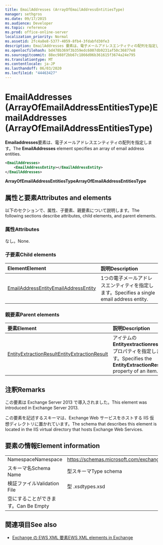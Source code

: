 ```yaml
---
title: EmailAddresses (ArrayOfEmailAddressEntitiesType)
manager: sethgros
ms.date: 09/17/2015
ms.audience: Developer
ms.topic: reference
ms.prod: office-online-server
localization_priority: Normal
ms.assetid: 2fc4a8e8-5377-4059-8fb4-3fdabfd30fe3
description: EmailAddresses 要素は、電子メールアドレスエンティティの配列を指定します。
ms.openlocfilehash: bd478b369f3b359edc6007db9231af50c36877e8
ms.sourcegitcommit: 88ec988f2bb67c1866d06b361615f3674a24e795
ms.translationtype: MT
ms.contentlocale: ja-JP
ms.lasthandoff: 06/03/2020
ms.locfileid: "44463427"
---
```

# <a name="emailaddresses-arrayofemailaddressentitiestype"></a><span data-ttu-id="76337-103">EmailAddresses (ArrayOfEmailAddressEntitiesType)</span><span class="sxs-lookup"><span data-stu-id="76337-103">EmailAddresses (ArrayOfEmailAddressEntitiesType)</span></span>

<span data-ttu-id="76337-104">**Emailaddresses**要素は、電子メールアドレスエンティティの配列を指定します。</span><span class="sxs-lookup"><span data-stu-id="76337-104">The **EmailAddresses** element specifies an array of email address entities.</span></span> 
  
```XML
<EmailAddresses>
    <EmailAddressEntity></EmailAddressEntity>
</EmailAddresses>
```

 <span data-ttu-id="76337-105">**ArrayOfEmailAddressEntitiesType**</span><span class="sxs-lookup"><span data-stu-id="76337-105">**ArrayOfEmailAddressEntitiesType**</span></span>
## <a name="attributes-and-elements"></a><span data-ttu-id="76337-106">属性と要素</span><span class="sxs-lookup"><span data-stu-id="76337-106">Attributes and elements</span></span>

<span data-ttu-id="76337-107">以下のセクションで、属性、子要素、親要素について説明します。</span><span class="sxs-lookup"><span data-stu-id="76337-107">The following sections describe attributes, child elements, and parent elements.</span></span>
  
### <a name="attributes"></a><span data-ttu-id="76337-108">属性</span><span class="sxs-lookup"><span data-stu-id="76337-108">Attributes</span></span>

<span data-ttu-id="76337-109">なし。</span><span class="sxs-lookup"><span data-stu-id="76337-109">None.</span></span>
  
### <a name="child-elements"></a><span data-ttu-id="76337-110">子要素</span><span class="sxs-lookup"><span data-stu-id="76337-110">Child elements</span></span>

|<span data-ttu-id="76337-111">**Element**</span><span class="sxs-lookup"><span data-stu-id="76337-111">**Element**</span></span>|<span data-ttu-id="76337-112">**説明**</span><span class="sxs-lookup"><span data-stu-id="76337-112">**Description**</span></span>|
|:-----|:-----|
|[<span data-ttu-id="76337-113">EmailAddressEntity</span><span class="sxs-lookup"><span data-stu-id="76337-113">EmailAddressEntity</span></span>](emailaddressentity.md) <br/> |<span data-ttu-id="76337-114">1つの電子メールアドレスエンティティを指定します。</span><span class="sxs-lookup"><span data-stu-id="76337-114">Specifies a single email address entity.</span></span>  <br/> |
   
### <a name="parent-elements"></a><span data-ttu-id="76337-115">親要素</span><span class="sxs-lookup"><span data-stu-id="76337-115">Parent elements</span></span>

|<span data-ttu-id="76337-116">**要素**</span><span class="sxs-lookup"><span data-stu-id="76337-116">**Element**</span></span>|<span data-ttu-id="76337-117">**説明**</span><span class="sxs-lookup"><span data-stu-id="76337-117">**Description**</span></span>|
|:-----|:-----|
|[<span data-ttu-id="76337-118">EntityExtractionResult</span><span class="sxs-lookup"><span data-stu-id="76337-118">EntityExtractionResult</span></span>](entityextractionresult.md) <br/> |<span data-ttu-id="76337-119">アイテムの**Entityextractionresult**プロパティを指定します。</span><span class="sxs-lookup"><span data-stu-id="76337-119">Specifies the **EntityExtractionResult** property of an item.</span></span>  <br/> |
   
## <a name="remarks"></a><span data-ttu-id="76337-120">注釈</span><span class="sxs-lookup"><span data-stu-id="76337-120">Remarks</span></span>

<span data-ttu-id="76337-121">この要素は Exchange Server 2013 で導入されました。</span><span class="sxs-lookup"><span data-stu-id="76337-121">This element was introduced in Exchange Server 2013.</span></span>
  
<span data-ttu-id="76337-122">この要素を記述するスキーマは、Exchange Web サービスをホストする IIS 仮想ディレクトリに置かれています。</span><span class="sxs-lookup"><span data-stu-id="76337-122">The schema that describes this element is located in the IIS virtual directory that hosts Exchange Web Services.</span></span>
  
## <a name="element-information"></a><span data-ttu-id="76337-123">要素の情報</span><span class="sxs-lookup"><span data-stu-id="76337-123">Element information</span></span>

|||
|:-----|:-----|
|<span data-ttu-id="76337-124">Namespace</span><span class="sxs-lookup"><span data-stu-id="76337-124">Namespace</span></span>  <br/> |https://schemas.microsoft.com/exchange/services/2006/types  <br/> |
|<span data-ttu-id="76337-125">スキーマ名</span><span class="sxs-lookup"><span data-stu-id="76337-125">Schema Name</span></span>  <br/> |<span data-ttu-id="76337-126">型スキーマ</span><span class="sxs-lookup"><span data-stu-id="76337-126">Type schema</span></span>  <br/> |
|<span data-ttu-id="76337-127">検証ファイル</span><span class="sxs-lookup"><span data-stu-id="76337-127">Validation File</span></span>  <br/> |<span data-ttu-id="76337-128">型 .xsd</span><span class="sxs-lookup"><span data-stu-id="76337-128">types.xsd</span></span>  <br/> |
|<span data-ttu-id="76337-129">空にすることができます。</span><span class="sxs-lookup"><span data-stu-id="76337-129">Can Be Empty</span></span>  <br/> ||
   
## <a name="see-also"></a><span data-ttu-id="76337-130">関連項目</span><span class="sxs-lookup"><span data-stu-id="76337-130">See also</span></span>



- [<span data-ttu-id="76337-131">Exchange の EWS XML 要素</span><span class="sxs-lookup"><span data-stu-id="76337-131">EWS XML elements in Exchange</span></span>](ews-xml-elements-in-exchange.md)


